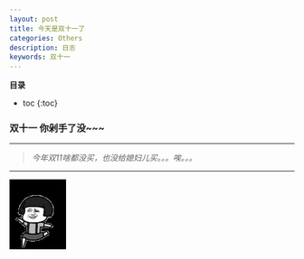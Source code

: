 ```yaml
---
layout: post
title: 今天是双十一了
categories: Others
description: 日志
keywords: 双十一
---
```


**目录**

* toc
{:toc}

### 双十一 你剁手了没~~~
--- 
> *今年双11啥都没买，也没给媳妇儿买。。。唉。。。*
---

![lala](https://raw.githubusercontent.com/ylq1994/PicBed/master/daily/lala.gif "啦啦")

